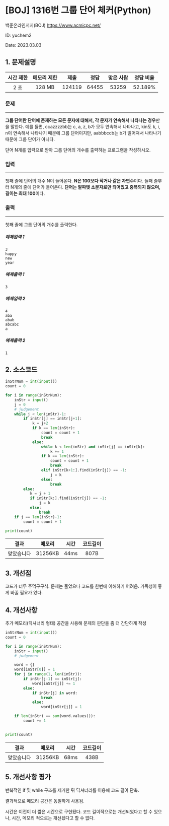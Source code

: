# [BOJ] 1316번 그룹 단어 체커(Python)
백준온라인저지(BOJ) https://www.acmicpc.net/

ID: yuchem2

Date: 2023.03.03

## 1. 문제설명
| 시간 제한 | 메모리 제한 | 제출  | 정답 | 맞은 사람 | 정답 비율 |
| :---: | :---: | :---: | :---: | :---: | :---: |
| 2 초      | 128 MB      | 124119 | 64455 | 53259 | 52.189% |

### 문제 
---
**그룹 단어란 단어에 존재하는 모든 문자에 대해서, 각 문자가 연속해서 나타나는 경우**만을 말한다. 예를 들면, ccazzzzbb는 c, a, z, b가 모두 연속해서 나타나고, kin도 k, i, n이 연속해서 나타나기 때문에 그룹 단어이지만, aabbbccb는 b가 떨어져서 나타나기 때문에 그룹 단어가 아니다.

단어 N개를 입력으로 받아 그룹 단어의 개수를 출력하는 프로그램을 작성하시오.

### 입력
---
첫째 줄에 단어의 개수 N이 들어온다. **N은 100보다 작거나 같은 자연수**이다. 둘째 줄부터 N개의 줄에 단어가 들어온다. **단어는 알파벳 소문자로만 되어있고 중복되지 않으며, 길이는 최대 100**이다.

### 출력
---
첫째 줄에 그룹 단어의 개수를 출력한다.

##### 예제입력 1
```
3
happy
new
year
```
##### 예제출력 1
```
3
```
##### 예제입력 2
```
4
aba
abab
abcabc
a
```
##### 예제출력 2
```
1
```

## 2. 소스코드
```python
inStrNum = int(input())
count = 0

for i in range(inStrNum):
    inStr = input()
    j = 0
    # judgement
    while j < len(inStr)-1:
        if inStr[j] == inStr[j+1]:
            k = j+2 
            if k == len(inStr):
                count = count + 1
                break
            else:
                while k < len(inStr) and inStr[j] == inStr[k]:
                    k += 1
                if k == len(inStr):
                    count = count + 1
                    break
                elif inStr[k+1:].find(inStr[j]) == -1: 
                    j = k
                else:
                    break
        else:
           k = j + 1
           if inStr[k:].find(inStr[j]) == -1:
               j = k
           else:
               break
    if j == len(inStr)-1:
        count = count + 1

print(count)
```
| 결과 | 메모리 | 시간 | 코드길이 |
|:---:|:-----: | :---: | :----: |
| 맞았습니다 | 31256KB | 44ms | 807B |

## 3. 개선점

코드가 너무 주먹구구식. 문제는 풀었으나 코드를 한번에 이해하기 어려움. 가독성이 좋게 바꿀 필요가 있다.

## 4. 개선사항

추가 메모리(딕셔너리 형태) 공간을 사용해 문제의 판단을 좀 더 간단하게 작성
```python
inStrNum = int(input())
count = 0

for i in range(inStrNum):
    inStr = input()
    # judgement

    word = {}
    word[inStr[0]] = 1
    for j in range(1, len(inStr)):
        if inStr[j-1] == inStr[j]:
            word[inStr[j]] += 1
        else:
            if inStr[j] in word:
                break
            else:
                word[inStr[j]] = 1

    if len(inStr) == sum(word.values()):
        count += 1
    

print(count)
```

| 결과 | 메모리 | 시간 | 코드길이 |
|:---:|:-----: | :---: | :----: |
| 맞았습니다 | 31256KB | 68ms | 438B |


## 5. 개선사항 평가

반복적인 if 및 while 구조를 제거한 뒤 딕셔너리를 이용해 코드 길이 단축. 

결과적으로 메모리 공간은 동일하게 사용됨. 

시간은 이전이 더 짧은 시간으로 구현됬다. 코드 길이적으로는 개선되었다고 할 수 있으나, 시간, 메모리 적으로는 개선됬다고 할 수 없다. 
